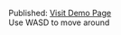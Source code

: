 Published: [Visit Demo Page](https://parrot-xxiv.github.io/bahala-na/) <br>
Use WASD to move around
